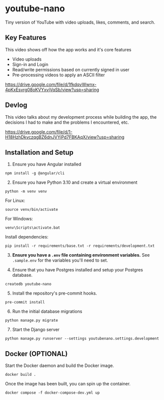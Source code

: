 # youtube-nano
Tiny version of YouTube with video uploads, likes, comments, and search.

## Key Features
This video shows off how the app works and it's core features
- Video uploads
- Sign-in and Login
- Read/write permissions based on currently signed in user
- Pre-processing videos to apply an ASCII filter

https://drive.google.com/file/d/1fkdqvWwnx-4pKxEsvrg08oKVYxvjVqSb/view?usp=sharing
## Devlog
This video talks about my development process while building the app, the decisions I had to make and the problems I encountered, etc.

https://drive.google.com/file/d/1-H18HzhDkvczqgBZ6dnJVYiPd7FBKAqX/view?usp=sharing


## Installation and Setup
1. Ensure you have Angular installed
```
npm install -g @angular/cli
```

2. Ensure you have Python 3.10 and create a virtual environment
```
python -m venv venv
```

For Linux:
```
source venv/bin/activate
```

For Windows:
```
venv\Scripts\activate.bat
```

Install dependencies:
```
pip install -r requirements/base.txt -r requirements/development.txt
```
3. **Ensure you have a `.env` file containing environment variables.** See `.sample.env` for the variables you'll need to set.

4. Ensure that you have Postgres installed and setup your Postgres database.
```
createdb youtube-nano
```

5. Install the repository's pre-commit hooks.
```
pre-commit install
```

6. Run the initial database migrations
```
python manage.py migrate
```

7. Start the Django server
```
python manage.py runserver --settings youtubenano.settings.development
```

## Docker (OPTIONAL)
Start the Docker daemon and build the Docker image.
```
docker build .
```

Once the image has been built, you can spin up the container.
```
docker compose -f docker-compose-dev.yml up
```
